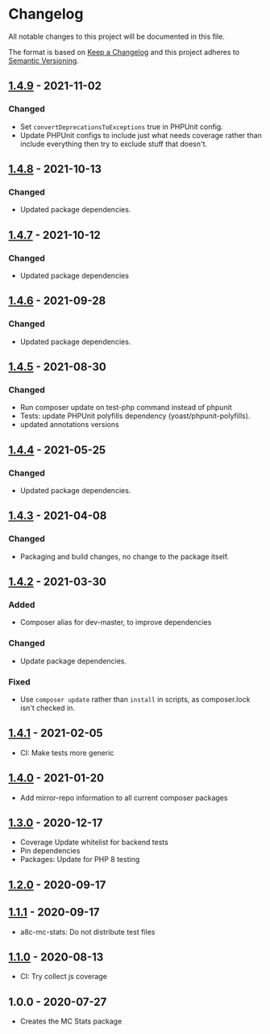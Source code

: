# Changelog

All notable changes to this project will be documented in this file.

The format is based on [Keep a Changelog](https://keepachangelog.com/en/1.0.0/)
and this project adheres to [Semantic Versioning](https://semver.org/spec/v2.0.0.html).

## [1.4.9] - 2021-11-02
### Changed
- Set `convertDeprecationsToExceptions` true in PHPUnit config.
- Update PHPUnit configs to include just what needs coverage rather than include everything then try to exclude stuff that doesn't.

## [1.4.8] - 2021-10-13
### Changed
- Updated package dependencies.

## [1.4.7] - 2021-10-12
### Changed
- Updated package dependencies

## [1.4.6] - 2021-09-28
### Changed
- Updated package dependencies.

## [1.4.5] - 2021-08-30
### Changed
- Run composer update on test-php command instead of phpunit
- Tests: update PHPUnit polyfills dependency (yoast/phpunit-polyfills).
- updated annotations versions

## [1.4.4] - 2021-05-25
### Changed
- Updated package dependencies.

## [1.4.3] - 2021-04-08
### Changed
- Packaging and build changes, no change to the package itself.

## [1.4.2] - 2021-03-30
### Added
- Composer alias for dev-master, to improve dependencies

### Changed
- Update package dependencies.

### Fixed
- Use `composer update` rather than `install` in scripts, as composer.lock isn't checked in.

## [1.4.1] - 2021-02-05

- CI: Make tests more generic

## [1.4.0] - 2021-01-20

- Add mirror-repo information to all current composer packages

## [1.3.0] - 2020-12-17

- Coverage Update whitelist for backend tests
- Pin dependencies
- Packages: Update for PHP 8 testing

## [1.2.0] - 2020-09-17

## [1.1.1] - 2020-09-17

- a8c-mc-stats: Do not distribute test files

## [1.1.0] - 2020-08-13

- CI: Try collect js coverage

## 1.0.0 - 2020-07-27

- Creates the MC Stats package

[1.4.9]: https://github.com/Automattic/jetpack-a8c-mc-stats/compare/v1.4.8...v1.4.9
[1.4.8]: https://github.com/Automattic/jetpack-a8c-mc-stats/compare/v1.4.7...v1.4.8
[1.4.7]: https://github.com/Automattic/jetpack-a8c-mc-stats/compare/v1.4.6...v1.4.7
[1.4.6]: https://github.com/Automattic/jetpack-a8c-mc-stats/compare/v1.4.5...v1.4.6
[1.4.5]: https://github.com/Automattic/jetpack-a8c-mc-stats/compare/v1.4.4...v1.4.5
[1.4.4]: https://github.com/Automattic/jetpack-a8c-mc-stats/compare/v1.4.3...v1.4.4
[1.4.3]: https://github.com/Automattic/jetpack-a8c-mc-stats/compare/v1.4.2...v1.4.3
[1.4.2]: https://github.com/Automattic/jetpack-a8c-mc-stats/compare/v1.4.1...v1.4.2
[1.4.1]: https://github.com/Automattic/jetpack-a8c-mc-stats/compare/v1.4.0...v1.4.1
[1.4.0]: https://github.com/Automattic/jetpack-a8c-mc-stats/compare/v1.3.0...v1.4.0
[1.3.0]: https://github.com/Automattic/jetpack-a8c-mc-stats/compare/v1.2.0...v1.3.0
[1.2.0]: https://github.com/Automattic/jetpack-a8c-mc-stats/compare/v1.1.1...v1.2.0
[1.1.1]: https://github.com/Automattic/jetpack-a8c-mc-stats/compare/v1.1.0...v1.1.1
[1.1.0]: https://github.com/Automattic/jetpack-a8c-mc-stats/compare/v1.0.0...v1.1.0
